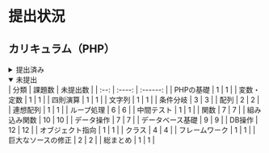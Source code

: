 # 提出状況

## カリキュラム（PHP）

<details>
<summary>提出済み</summary>
なし
<!---
| 分類 | 課題数 | 提出数 | 初回提出日 | 更新日 |
| :--: | :----: | :----: | :--------: | :----: |
| PHPの基礎 | 1 | 0 | | |
| 変数・定数 | 1 | 0 | | |
| 四則演算 | 1 | 0 | | |
| 文字列 | 1 | 0 | | |
| 条件分岐 | 3 | 0 | | |
| 配列 | 2 | 0 | | |
| 連想配列 | 1 | 0 | | |
| ループ処理 | 6 | 0 | | |
| 中間テスト | 1 | 0 | | |
| 関数 | 7 | 0 | | |
| 組み込み関数 | 10 | 0 | | |
| データ操作 | 7 | 0 | | |
| データベース基礎 | 9 | 0 | | |
| DB操作 | 12 | 0 | | |
| オブジェクト指向 | 1 | 0 | | |
| クラス | 4 | 0 | | |
| フレームワーク | 1 | 0 | | |
| 巨大なソースの修正 | 2 | 0 | | |
| 総まとめ | 1 | 0 | | |
-->
</details>

<details open>
<summary>未提出</summary>
| 分類 | 課題数 | 未提出数 |
| :--: | :----: | :------: |
| PHPの基礎 | 1 | 1 |
| 変数・定数 | 1 | 1 |
| 四則演算 | 1 | 1 |
| 文字列 | 1 | 1 |
| 条件分岐 | 3 | 3 |
| 配列 | 2 | 2 |
| 連想配列 | 1 | 1 |
| ループ処理 | 6 | 6 |
| 中間テスト | 1 | 1 |
| 関数 | 7 | 7 |
| 組み込み関数 | 10 | 10 |
| データ操作 | 7 | 7 |
| データベース基礎 | 9 | 9 |
| DB操作 | 12 | 12 |
| オブジェクト指向 | 1 | 1 |
| クラス | 4 | 4 |
| フレームワーク | 1 | 1 |
| 巨大なソースの修正 | 2 | 2 |
| 総まとめ | 1 | 1 |

</details>
